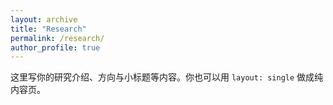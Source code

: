 ```yaml
---
layout: archive
title: "Research"
permalink: /research/
author_profile: true
---
```


这里写你的研究介绍、方向与小标题等内容。你也可以用 `layout: single` 做成纯内容页。
